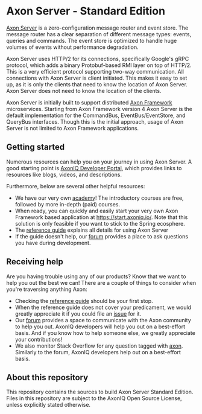 # Axon Server - Standard Edition

[Axon Server](https://developer.axoniq.io/axon-server/overview) is a zero-configuration message router and event store.
The message router has a clear separation of
different message types: events, queries and commands. The event store is optimized to handle huge volumes of events
without performance degradation.

Axon Server uses HTTP/2 for its connections, specifically Google's gRPC protocol, which adds a binary Protobuf-based
RMI layer on top of HTTP/2. This is a very efficient protocol supporting two-way communication.
All connections with Axon Server is client initiated. This makes it easy to set up, as it is only the clients that need
to know the location of Axon Server. Axon Server does not need to know the location of the clients.

Axon Server is initially built to support
distributed [Axon Framework](https://developer.axoniq.io/axon-framework/overview) microservices. Starting from Axon
Framework version 4
Axon Server is the default implementation for the CommandBus, EventBus/EventStore, and QueryBus interfaces. Though this
is
the initial approach, usage of Axon Server is not limited to Axon Framework applications.

## Getting started

Numerous resources can help you on your journey in using Axon Server.
A good starting point is [AxonIQ Developer Portal](https://developer.axoniq.io/), which provides links to resources
like blogs, videos, and descriptions.

Furthermore, below are several other helpful resources:

- We have our very own [academy](https://academy.axoniq.io/)! The introductory courses are free, followed by more
  in-depth (paid) courses.
- When ready, you can quickly and easily start your very own Axon Framework based application
  at https://start.axoniq.io/. Note that this solution is only feasible if you want to stick to the Spring ecosphere.
- The [reference guide](https://docs.axoniq.io/) explains all details for using Axon Server
- If the guide doesn't help, our [forum](https://discuss.axoniq.io/) provides a place to ask questions you have during
  development.

## Receiving help

Are you having trouble using any of our products? Know that we want to help you out the best we can! There are a couple
of things to consider when you're traversing anything Axon:

- Checking the [reference guide](https://docs.axoniq.io/) should be your first stop.
- When the reference guide does not cover your predicament, we would greatly appreciate it if you could file
  an [issue](https://github.com/AxonIQ/reference-guide/issues) for it.
- Our [forum](https://discuss.axoniq.io/) provides a space to communicate with the Axon community to help you out.
  AxonIQ developers will help you out on a best-effort basis. And if you know how to help someone else, we greatly
  appreciate your contributions!
- We also monitor Stack Overflow for any question tagged with [axon](https://stackoverflow.com/questions/tagged/axon).
  Similarly to the forum, AxonIQ developers help out on a best-effort basis.

## About this repository

This repository contains the sources to build Axon Server Standard Edition.
Files in this repository are subject to the AxonIQ Open Source License, unless explicitly stated otherwise.


